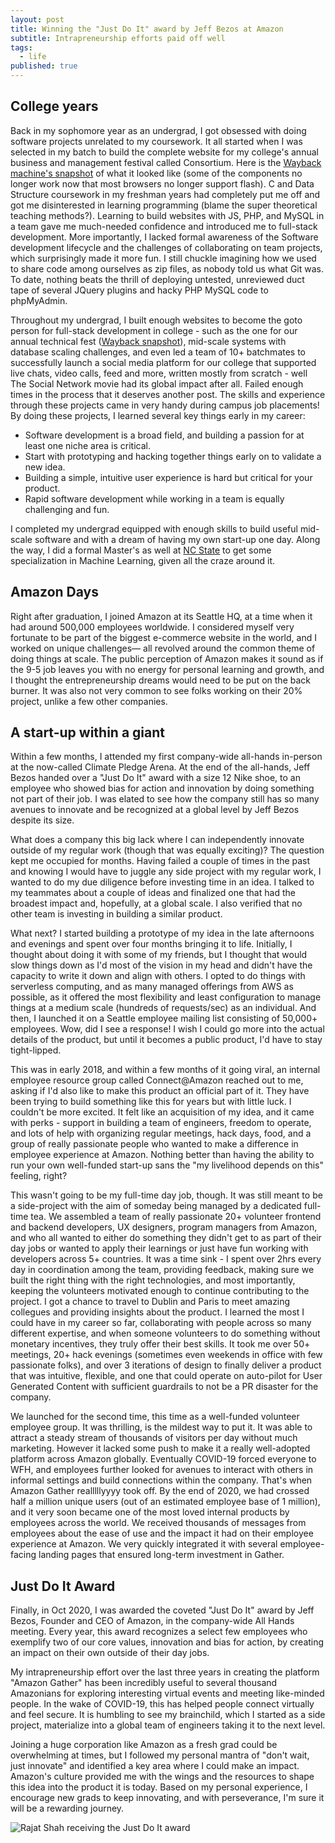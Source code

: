 ```yaml
---
layout: post
title: Winning the "Just Do It" award by Jeff Bezos at Amazon
subtitle: Intrapreneurship efforts paid off well
tags:
  - life
published: true
---
```


## College years
Back in my sophomore year as an undergrad, I got obsessed with doing software projects unrelated to my coursework. It all started when I was selected in my batch to build the complete website for my college's annual business and management festival called Consortium. Here is the [Wayback machine's snapshot](https://web.archive.org/web/20120315191008/http://www.consortiumvnit.com/index.php) of what it looked like (some of the components no longer work now that most browsers no longer support flash). C and Data Structure coursework in my freshman years had completely put me off and got me disinterested in learning programming (blame the super theoretical teaching methods?). Learning to build websites with JS, PHP, and MySQL in a team gave me much-needed confidence and introduced me to full-stack development. More importantly, I lacked formal awareness of the Software development lifecycle and the challenges of collaborating on team projects, which surprisingly made it more fun. I still chuckle imagining how we used to share code among ourselves as zip files, as nobody told us what Git was. To date, nothing beats the thrill of deploying untested, unreviewed duct tape of several JQuery plugins and hacky PHP MySQL code to phpMyAdmin. 

Throughout my undergrad, I built enough websites to become the goto person for full-stack development in college - such as the one for our annual technical fest ([Wayback snapshot](https://web.archive.org/web/20130115195228/http://axisvnit.org/)), mid-scale systems with database scaling challenges, and even led a team of 10+ batchmates to successfully launch a social media platform for our college that supported live chats, video calls, feed and more, written mostly from scratch - well The Social Network movie had its global impact after all. Failed enough times in the process that it deserves another post. The skills and experience through these projects came in very handy during campus job placements! 
By doing these projects, I learned several key things early in my career:
* Software development is a broad field, and building a passion for at least one niche area is critical.
* Start with prototyping and hacking together things early on to validate a new idea.
* Building a simple, intuitive user experience is hard but critical for your product.
* Rapid software development while working in a team is equally challenging and fun.

I completed my undergrad equipped with enough skills to build useful mid-scale software and with a dream of having my own start-up one day. Along the way, I did a formal Master's as well at [NC State](https://ncsu.edu/) to get some specialization in Machine Learning, given all the craze around it.

## Amazon Days
Right after graduation, I joined Amazon at its Seattle HQ, at a time when it had around 500,000 employees worldwide. I considered myself very fortunate to be part of the biggest e-commerce website in the world, and I worked on unique challenges— all revolved around the common theme of doing things at scale. The public perception of Amazon makes it sound as if the 9-5 job leaves you with no energy for personal learning and growth, and I thought the entrepreneurship dreams would need to be put on the back burner. It was also not very common to see folks working on their 20% project, unlike a few other companies. 

## A start-up within a giant
Within a few months, I attended my first company-wide all-hands in-person at the now-called Climate Pledge Arena. At the end of the all-hands, Jeff Bezos handed over a "Just Do It" award with a size 12 Nike shoe, to an employee who showed bias for action and innovation by doing something not part of their job. I was elated to see how the company still has so many avenues to innovate and be recognized at a global level by Jeff Bezos despite its size. 

What does a company this big lack where I can independently innovate outside of my regular work (though that was equally exciting)? The question kept me occupied for months. Having failed a couple of times in the past and knowing I would have to juggle any side project with my regular work, I wanted to do my due diligence before investing time in an idea. I talked to my teammates about a couple of ideas and finalized one that had the broadest impact and, hopefully, at a global scale. I also verified that no other team is investing in building a similar product. 

What next? I started building a prototype of my idea in the late afternoons and evenings and spent over four months bringing it to life. Initially, I thought about doing it with some of my friends, but I thought that would slow things down as I'd most of the vision in my head and didn't have the capacity to write it down and align with others. I opted to do things with serverless computing, and as many managed offerings from AWS as possible, as it offered the most flexibility and least configuration to manage things at a medium scale (hundreds of requests/sec) as an individual. And then, I launched it on a Seattle employee mailing list consisting of 50,000+ employees. Wow, did I see a response! I wish I could go more into the actual details of the product, but until it becomes a public product, I'd have to stay tight-lipped. 

This was in early 2018, and within a few months of it going viral, an internal employee resource group called Connect@Amazon reached out to me, asking if I'd also like to make this product an official part of it. They have been trying to build something like this for years but with little luck. I couldn't be more excited. It felt like an acquisition of my idea, and it came with perks - support in building a team of engineers, freedom to operate, and lots of help with organizing regular meetings, hack days, food, and a group of really passionate people who wanted to make a difference in employee experience at Amazon. Nothing better than having the ability to run your own well-funded start-up sans the "my livelihood depends on this" feeling, right? 

This wasn't going to be my full-time day job, though. It was still meant to be a side-project with the aim of someday being managed by a dedicated full-time tea. We assembled a team of really passionate 20+ volunteer frontend and backend developers, UX designers, program managers from Amazon, and who all wanted to either do something they didn't get to as part of their day jobs or wanted to apply their learnings or just have fun working with developers across 5+ countries. It was a time sink - I spent over 2hrs every day in coordination among the team, providing feedback, making sure we built the right thing with the right technologies, and most importantly, keeping the volunteers motivated enough to continue contributing to the project. I got a chance to travel to Dublin and Paris to meet amazing collegues and providing insights about the product. I learned the most I could have in my career so far, collaborating with people across so many different expertise, and when someone volunteers to do something without monetary incentives, they truly offer their best skills. It took me over 50+ meetings, 20+ hack evenings (sometimes even weekends in office with few passionate folks), and over 3 iterations of design to finally deliver a product that was intuitive, flexible, and one that could operate on auto-pilot for User Generated Content with sufficient guardrails to not be a PR disaster for the company. 

We launched for the second time, this time as a well-funded volunteer employee group. It was thrilling, is the mildest way to put it. It was able to attract a steady stream of thousands of visitors per day without much marketing. However it lacked some push to make it a really well-adopted platform across Amazon globally. Eventually COVID-19 forced everyone to WFH, and employees further looked for avenues to interact with others in informal settings and build connections within the company. That's when Amazon Gather realllllyyyy took off. By the end of 2020, we had crossed half a million unique users (out of an estimated employee base of 1 million), and it very soon became one of the most loved internal products by employees across the world. We received thousands of messages from employees about the ease of use and the impact it had on their employee experience at Amazon. We very quickly integrated it with several employee-facing landing pages that ensured long-term investment in Gather. 

## Just Do It Award

Finally, in Oct 2020, I was awarded the coveted "Just Do It" award by Jeff Bezos, Founder and CEO of Amazon, in the company-wide All Hands meeting. Every year, this award recognizes a select few employees who exemplify two of our core values, innovation and bias for action, by creating an impact on their own outside of their day jobs.

My intrapreneurship effort over the last three years in creating the platform "Amazon Gather" has been incredibly useful to several thousand Amazonians for exploring interesting virtual events and meeting like-minded people. In the wake of COVID-19, this has helped people connect virtually and feel secure. It is humbling to see my brainchild, which I started as a side project, materialize into a global team of engineers taking it to the next level.

Joining a huge corporation like Amazon as a fresh grad could be overwhelming at times, but I followed my personal mantra of "don't wait, just innovate" and identified a key area where I could make an impact. Amazon's culture provided me with the wings and the resources to shape this idea into the product it is today. Based on my personal experience, I encourage new grads to keep innovating, and with perseverance, I'm sure it will be a rewarding journey.



![Rajat Shah receiving the Just Do It award]({{site.baseurl}}https://raw.githubusercontent.com/shahrajat/shahrajat.github.io/master/assets/jeff-bezos-rajat-shah.jpeg)

